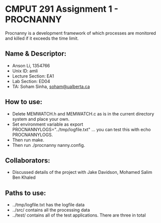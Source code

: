 # CMPUT 291 Assignment 1 - PROCNANNY
Procnanny is a development framework of which processes are monitored and killed if it exceeds the time limit.

## Name & Descriptor:
* Anson Li, 1354766
* Unix ID: amli
* Lecture Section: EA1
* Lab Section: ED04
* TA: Soham Sinha, <soham@ualberta.ca>

## How to use:
* Delete MEMWATCH.h and MEMWATCH.c as is in the current directory system and place your own.
* Set environment variable as export PROCNANNYLOGS="../tmp/logfile.txt" ... you can test this with echo PROCNANNYLOGS. 
* Then run make.
* Then run ./procnanny nanny.config.

## Collaborators:
* Discussed details of the project with Jake Davidson, Mohamed Salim Ben Khaled

## Paths to use:
* ../tmp/logfile.txt has the logfile data
* ../src/ contains all the processing data
* ../test/ contains all of the test applications. There are three in total
